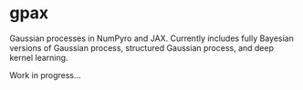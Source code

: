 # gpax
Gaussian processes in NumPyro and JAX. Currently includes fully Bayesian versions of Gaussian process, structured Gaussian process, and deep kernel learning.

Work in progress...
